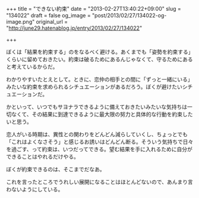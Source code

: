 +++
title = "できない約束"
date = "2013-02-27T13:40:22+09:00"
slug = "134022"
draft = false
og_image = "post/2013/02/27/134022-og-image.png"
original_url = "http://june29.hatenablog.jp/entry/2013/02/27/134022"

+++

<p>ぼくは「結果を約束する」のをなるべく避ける。あくまでも「姿勢を約束する」くらいに留めておきたい。約束は破るためにあるんじゃなくて、守るためにあると考えているからだ。</p>
<p>わかりやすいたとえとして。ときに、恋仲の相手との間に「ずっと一緒にいる」みたいな約束を求められるシチュエーションがあるだろう。ぼくが避けたいシチュエーションだ。</p>
<p>かといって、いつでもサヨナラできるように備えておきたいみたいな気持ちは一切なくて、その結果に到達できるように最大限の努力と具体的な行動を約束したいと思う。</p>
<p>恋人がいる時期は、異性との関わりをどんどん減らしていくし、ちょっとでも「これはよくなさそう」と感じるお誘いはどんどん断る。そういう気持ちで日々を過ごす、って約束は、いつだってできる。望む結果を手に入れるために自分ができることはやれるだけやる。</p>
<p>ぼくが約束できるのは、そこまでだなあ。</p>
<p>これを言ったところでうれしい展開になることはほとんどないので、あんまり言わないようにしている。</p>